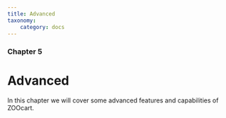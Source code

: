 ```yaml
---
title: Advanced
taxonomy:
    category: docs
---
```


### Chapter 5

# Advanced

In this chapter we will cover some advanced features and capabilities of ZOOcart.
